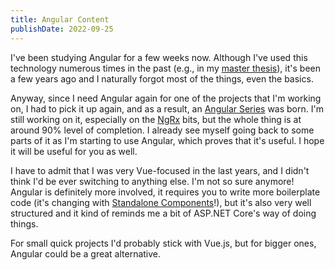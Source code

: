 ```yaml
---
title: Angular Content
publishDate: 2022-09-25
---
```


I've been studying Angular for a few weeks now. Although I've used this
technology numerous times in the past (e.g., in my [master
thesis](../projects/mjiot)), it's been a few years ago and I naturally forgot
most of the things, even the basics.

Anyway, since I need Angular again for one of the projects that I'm working on,
I had to pick it up again, and as a result, an [Angular
Series](../programming/angular/components) was born. I'm still working on it,
especially on the [NgRx](../programming/angular/ngrx) bits, but the whole
thing is at around 90% level of completion. I already see myself going back to
some parts of it as I'm starting to use Angular, which proves that it's useful.
I hope it will be useful for you as well.

I have to admit that I was very Vue-focused in the last years, and I didn't
think I'd be ever switching to anything else. I'm not so sure anymore! Angular
is definitely more involved, it requires you to write more boilerplate code
(it's changing with [Standalone
Components](../programming/angular/standalone-components)!), but it's also
very well structured and it kind of reminds me a bit of ASP.NET Core's way of
doing things.

For small quick projects I'd probably stick with Vue.js, but for bigger ones,
Angular could be a great alternative.

